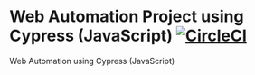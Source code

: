 # Web Automation Project using Cypress (JavaScript) [![CircleCI](https://circleci.com/gh/irfanalinoor/cypress-starter-circleci/tree/master.svg?style=svg)](https://circleci.com/gh/irfanalinoor/cypress-starter-circleci/tree/master)

Web Automation using Cypress (JavaScript)
